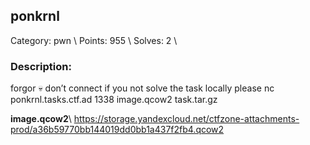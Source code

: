 ## ponkrnl
Category: pwn \\
Points: 955 \\
Solves: 2 \\


### Description:
forgor 💀 don’t connect if you not solve the task locally please nc ponkrnl.tasks.ctf.ad 1338 image.qcow2 task.tar.gz


**image.qcow2**\\
https://storage.yandexcloud.net/ctfzone-attachments-prod/a36b59770bb144019dd0bb1a437f2fb4.qcow2

